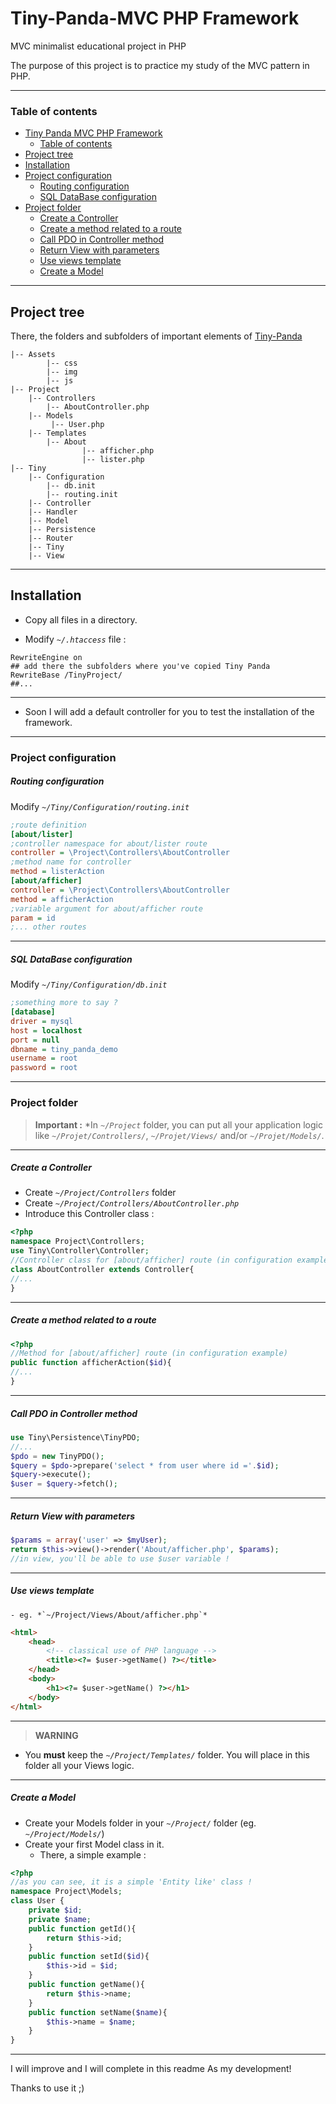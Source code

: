 Tiny-Panda-MVC PHP Framework
============================

MVC minimalist educational project in PHP

The purpose of this project is to practice my study of the MVC pattern in PHP.

-----

### Table of contents

- [Tiny Panda MVC PHP Framework](#tiny-panda-mvc-php-framework)
	- [Table of contents](#table-of-contents)
- [Project tree](#project-tree)
- [Installation](#-installation)
- [Project configuration](#-project-configuration)
	- [Routing configuration](#-routing-configuration)
	- [SQL DataBase configuration](#-sql-database-configuration)
- [Project folder](#-project-folder)
	- [Create a Controller](#-create-a-controller)
	- [Create a method related to a route](#-create-a-method-related-to-a-route)
	- [Call PDO in Controller method](#-call-pdo-in-controller-method)
	- [Return View with parameters](#-return-view-with-parameters)
	- [Use views template](#-use-views-template)
	- [Create a Model](#-create-a-model)

---
## Project tree

There, the folders and subfolders of important elements of [Tiny-Panda]

```
|-- Assets
        |-- css
        |-- img
        |-- js
|-- Project
    |-- Controllers
        |-- AboutController.php
    |-- Models
         |-- User.php
    |-- Templates
        |-- About
                |-- afficher.php
                |-- lister.php
|-- Tiny
    |-- Configuration
        |-- db.init
        |-- routing.init
    |-- Controller
    |-- Handler
    |-- Model
    |-- Persistence
    |-- Router
    |-- Tiny
    |-- View
```
----------

## <i class="icon-upload"></i> Installation
- Copy all files in a directory.

- Modify *`~/.htaccess`* file :
```apacheconf
RewriteEngine on
## add there the subfolders where you've copied Tiny Panda
RewriteBase /TinyProject/
##...
```
----------
- Soon I will add a default controller for you to test the installation of the framework.

----------

### <i class="icon-cog"></i> Project configuration
##### <i class="icon-cog"></i> Routing configuration
Modify *`~/Tiny/Configuration/routing.init`*
```ini
;route definition
[about/lister]
;controller namespace for about/lister route
controller = \Project\Controllers\AboutController
;method name for controller
method = listerAction
[about/afficher]
controller = \Project\Controllers\AboutController
method = afficherAction
;variable argument for about/afficher route
param = id
;... other routes
```
----------
##### <i class="icon-cog"></i> SQL DataBase configuration
Modify *`~/Tiny/Configuration/db.init`*
```ini
;something more to say ?
[database]
driver = mysql
host = localhost
port = null
dbname = tiny_panda_demo
username = root
password = root
```
----------
### <i class="icon-folder-open"></i> Project folder
> **Important :**
> *In *`~/Project`* folder, you can put all your application logic like *`~/Projet/Controllers/`*, *`~/Projet/Views/`* and/or *`~/Projet/Models/`*.

----------
#####  <i class="icon-file"></i> Create a Controller
- Create *`~/Project/Controllers`* folder
- Create *`~/Project/Controllers/AboutController.php`*
- Introduce this Controller class :

```php
<?php
namespace Project\Controllers;
use Tiny\Controller\Controller;
//Controller class for [about/afficher] route (in configuration example)
class AboutController extends Controller{
//...
}
```
----------
##### <i class="icon-pencil"></i> Create a method related to a route
```php
<?php
//Method for [about/afficher] route (in configuration example)
public function afficherAction($id){
//...
}
```
----------
##### <i class="icon-pencil"></i> Call PDO in Controller method
```php
use Tiny\Persistence\TinyPDO;
//...
$pdo = new TinyPDO();
$query = $pdo->prepare('select * from user where id ='.$id);
$query->execute();
$user = $query->fetch();
```
----------
##### <i class="icon-pencil"></i> Return View with parameters
```php
$params = array('user' => $myUser);
return $this->view()->render('About/afficher.php', $params);
//in view, you'll be able to use $user variable !
```
----------
#####  <i class="icon-file"></i> Use views template
    - eg. *`~/Project/Views/About/afficher.php`*
```html
<html>
    <head>
        <!-- classical use of PHP language -->
        <title><?= $user->getName() ?></title>
    </head>
    <body>
        <h1><?= $user->getName() ?></h1>
    </body>
</html>
```
----------
>**WARNING**
- You **must** keep the *`~/Project/Templates/`* folder. You will place in this folder all your Views logic.

----------
##### <i class="icon-file"></i> Create a Model
- Create your Models folder in your *`~/Project/`* folder (eg. *`~/Project/Models/`*)
- Create your first Model class in it.
    - There, a simple example :
```php
<?php
//as you can see, it is a simple 'Entity like' class !
namespace Project\Models;
class User {
    private $id;
    private $name;
    public function getId(){
        return $this->id;
    }
    public function setId($id){
        $this->id = $id;
    }
    public function getName(){
        return $this->name;
    }
    public function setName($name){
        $this->name = $name;
    }
} 
```
----------
I will improve and I will complete in this readme As my development!

Thanks to use it ;)

[Tiny-Panda]: <https://github.com/dimitrilahaye/Tiny-Panda-MVC>
